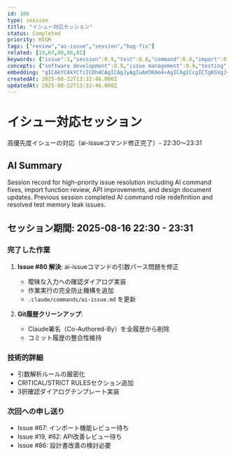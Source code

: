 ```yaml
---
id: 106
type: session
title: "イシュー対応セッション"
status: Completed
priority: HIGH
tags: ["review","ai-issue","session","bug-fix"]
related: [19,67,80,86,91]
keywords: {"issue":1,"session":0.9,"test":0.8,"command":0.8,"import":0.8}
concepts: {"software development":0.9,"issue management":0.9,"testing":0.8,"debugging":0.7,"api development":0.7}
embedding: "gICAkYCAkYCfiICOh4CAgICAgJyAgIuAm5KAm4+AgICAgICcgICTgKGVgJ+RgICAgICAmYCAkoCjj4CWi4CAgICAgJmAgImAmoSAkoOAgICAgICLgICBgI6MgJKIgICAgICAgYCAgYCUgoCFgYCAgICAgIOAgIiAnICAg4CAgIA="
createdAt: 2025-08-22T13:32:46.000Z
updatedAt: 2025-08-22T13:32:46.000Z
---
```


# イシュー対応セッション

高優先度イシューの対応（ai-issueコマンド修正完了）- 22:30〜23:31

## AI Summary

Session record for high-priority issue resolution including AI command fixes, import function review, API improvements, and design document updates. Previous session completed AI command role redefinition and resolved test memory leak issues.

## セッション期間: 2025-08-16 22:30 - 23:31

### 完了した作業
1. **Issue #80 解決**: ai-issueコマンドの引数パース問題を修正
   - 曖昧な入力への確認ダイアログ実装
   - 作業実行の完全防止機構を追加
   - `.claude/commands/ai-issue.md` を更新

2. **Git履歴クリーンアップ**: 
   - Claude署名（Co-Authored-By）を全履歴から削除
   - コミット履歴の整合性維持

### 技術的詳細
- 引数解析ルールの厳密化
- CRITICAL/STRICT RULESセクション追加
- 3択確認ダイアログテンプレート実装

### 次回への申し送り
- Issue #67: インポート機能レビュー待ち
- Issue #19, #62: API改善レビュー待ち
- Issue #86: 設計書改善の検討必要
